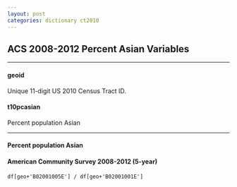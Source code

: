 ```yaml
---
layout: post
categories: dictionary ct2010
---
```


## ACS 2008-2012 Percent Asian Variables

---

#### **geoid**
Unique 11-digit US 2010 Census Tract ID.


#### **t10pcasian**
Percent population Asian

---

#### Percent population Asian #### American Community Survey 2008-2012 (5-year)	df[geo+'B02001005E'] / df[geo+'B02001001E']